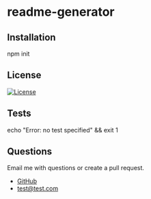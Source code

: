 # readme-generator

## Installation

npm init

## License

[![License](https://img.shields.io/badge/License-MIT-yellow.svg)](https://opensource.org/licenses/MIT)

## Tests

echo "Error: no test specified" && exit 1

## Questions

Email me with questions or create a pull request.

- [GitHub](https://github.com/gormanbrian)
- [test@test.com](mailto:test@test.com)
